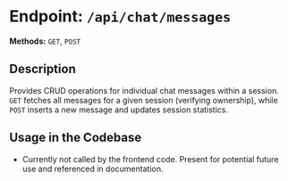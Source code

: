 # Endpoint: `/api/chat/messages`

**Methods:** `GET`, `POST`

## Description
Provides CRUD operations for individual chat messages within a session. `GET` fetches all messages for a given session (verifying ownership), while `POST` inserts a new message and updates session statistics.

## Usage in the Codebase
- Currently not called by the frontend code. Present for potential future use and referenced in documentation.


